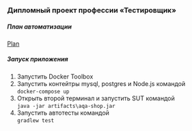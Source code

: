 ### Дипломный проект профессии «Тестировщик»

##### План автоматизации
[Plan](https://github.com/DementevSlava/DiplomAQA/blob/master/Docs/Plan.md)

##### Запуск приложения
1. Запустить Docker Toolbox
2. Запустить контейтры mysql, postgres и Node.js командой  
```docker-compose up```  
3. Открыть второй терминал и запустить SUT командой  
```java -jar artifacts\aqa-shop.jar```  
4. Запустить автотесты командой  
```gradlew test```
